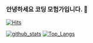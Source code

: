 ### 안녕하세요 코딩 모험가입니다. 👋
[![Hits](https://hits.seeyoufarm.com/api/count/incr/badge.svg?url=https%3A%2F%2Fgithub.com%2Fhwi-git)](https://hits.seeyoufarm.com)
<!--
**hwi-git/hwi-git** is a ✨ _special_ ✨ repository because its `README.md` (this file) appears on your GitHub profile.

Here are some ideas to get you started:

- 🔭 I’m currently working on ...
- 🌱 I’m currently learning ...
- 👯 I’m looking to collaborate on ...
- 🤔 I’m looking for help with ...
- 💬 Ask me about ...
- 📫 How to reach me: ...
- 😄 Pronouns: ...
- ⚡ Fun fact: ...
-->
[![github_stats](https://github-readme-stats.vercel.app/api?username=hwi-git&show_icons=true&hide_border=true)](https://github.com/hwi-git)
[![Top_Langs](https://github-readme-stats.vercel.app/api/top-langs/?username=hwi-git&layout=compact)](https://github.com/hwi-git)

